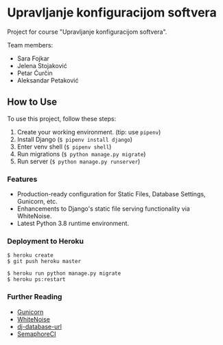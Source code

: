 # Upravljanje konfiguracijom softvera

Project for course "Upravljanje konfiguracijom softvera".

Team members:
- Sara Fojkar
- Jelena Stojaković
- Petar Ćurčin
- Aleksandar Petaković

## How to Use

To use this project, follow these steps:

1. Create your working environment. (tip: use `pipenv`)
2. Install Django (`$ pipenv install django`)
3. Enter venv shell (`$ pipenv shell`)
4. Run migrations (`$ python manage.py migrate`)
5. Run server (`$ python manage.py runserver`)

### Features

- Production-ready configuration for Static Files, Database Settings, Gunicorn, etc.
- Enhancements to Django's static file serving functionality via WhiteNoise.
- Latest Python 3.8 runtime environment.

### Deployment to Heroku

    $ heroku create
    $ git push heroku master

    $ heroku run python manage.py migrate
    $ heroku ps:restart

### Further Reading

- [Gunicorn](https://warehouse.python.org/project/gunicorn/)
- [WhiteNoise](https://warehouse.python.org/project/whitenoise/)
- [dj-database-url](https://warehouse.python.org/project/dj-database-url/)
- [SemaphoreCI](https://docs.semaphoreci.com/examples/heroku-deployment/)
